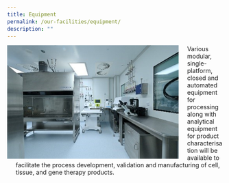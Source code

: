 ```yaml
---
title: Equipment
permalink: /our-facilities/equipment/
description: ""
---
```

<div style="margin-right: 20px; float: left;">
    <img src="/images/Our%20Facilities/equipment.jpg" style="width:400px">
</div>

<div style="margin-left: 20px;">
<p>Various modular, single-platform, closed and automated equipment for processing along with analytical equipment for product characterisation will be available to facilitate the process development, validation and manufacturing of cell, tissue, and gene therapy products.</p>
</div>
